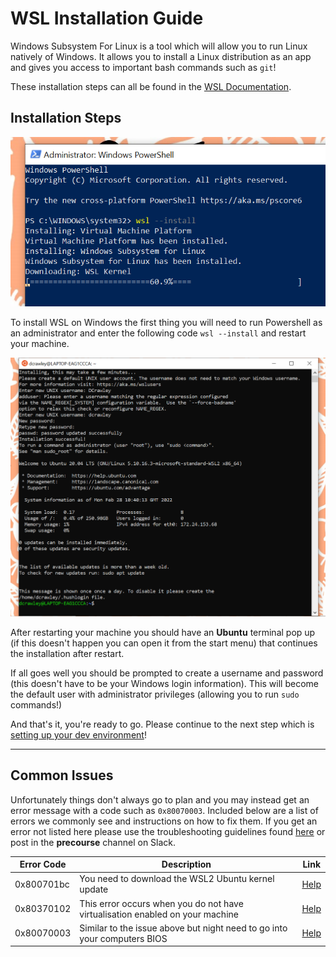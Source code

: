 # WSL Installation Guide

Windows Subsystem For Linux is a tool which will allow you to run Linux natively of Windows. It allows you to install a Linux distribution as an app and gives you access to important bash commands such as `git`!

These installation steps can all be found in the [WSL Documentation](https://docs.microsoft.com/en-us/windows/wsl/install).

## Installation Steps

![Image of PowerShell installing WSL](/WSL/images/ps_admin.PNG 'Installing WSL using the PowerShell terminal')

To install WSL on Windows the first thing you will need to run Powershell as an administrator and enter the following code `wsl --install` and restart your machine.

![Image of Ubuntu terminal on restart](/WSL/images/ubuntu_install.PNG 'Continuing the installation after restarting your machine')

After restarting your machine you should have an **Ubuntu** terminal pop up (if this doesn't happen you can open it from the start menu) that continues the installation after restart.

If all goes well you should be prompted to create a username and password (this doesn't have to be your Windows login information). This will become the default user with administrator privileges (allowing you to run `sudo` commands!)

And that's it, you're ready to go. Please continue to the next step which is [setting up your dev environment](/WSL/setup/setup.md)!

---

## Common Issues

Unfortunately things don't always go to plan and you may instead get an error message with a code such as `0x80070003`. Included below are a list of errors we commonly see and instructions on how to fix them. If you get an error not listed here please use the troubleshooting guidelines found [here](https://docs.microsoft.com/en-us/windows/wsl/troubleshooting#installation-issues) or post in the **precourse** channel on Slack.

| Error Code | Description                                                                   | Link                                                                                                                                                                         |
| ---------- | ----------------------------------------------------------------------------- | ---------------------------------------------------------------------------------------------------------------------------------------------------------------------------- |
| 0x800701bc | You need to download the WSL2 Ubuntu kernel update                            | [Help](https://docs.microsoft.com/en-gb/windows/wsl/install-manual#step-4---download-the-linux-kernel-update-package)                                                      |
| 0x80370102 | This error occurs when you do not have virtualisation enabled on your machine | [Help](https://docs.microsoft.com/en-us/windows/wsl/troubleshooting#error-0x80370102-the-virtual-machine-could-not-be-started-because-a-required-feature-is-not-installed) |
| 0x80070003 | Similar to the issue above but night need to go into your computers BIOS      | [Help](https://docs.microsoft.com/en-us/windows/wsl/troubleshooting#installation-issues)                                                                                   |
